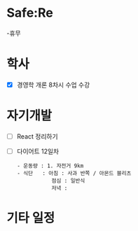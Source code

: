 # Safe:Re

-휴무

# 학사

- [x] 경영학 개론 8차시 수업 수강

# 자기개발

- [ ] React 정리하기
- [ ] 다이어트 12일차

      - 운동량 : 1. 자전거 9km
      - 식단   : 아침 : 사과 반쪽 / 아몬드 블리츠
                 점심 : 일반식
                 저녁 :

# 기타 일정
